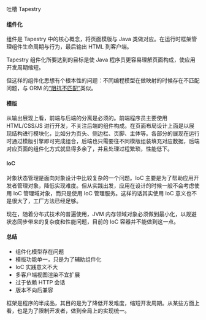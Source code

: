 吐槽 Tapestry

#### 组件化

组件是 Tapestry 中的核心概念，将页面模版与 Java 类做对应。在运行时框架管理组件生命周期与行为，最后输出 HTML 到客户端。

Tapestry 组件化所要达到的目标是使 Java 程序员更容易理解页面构成，使应用开发周期缩短。

但这样的组件化思想有个根本性的问题：不同编程模型在做映射的时候存在不匹配问题，与 ORM 的[“阻抗不匹配”](http://www.hudong.com/wiki/%E9%98%BB%E6%8A%97%E4%B8%8D%E5%8C%B9%E9%85%8D)类似。

#### 模版

从输出展现上看，前端与后端的分离是必须的。前端程序员主要使用 HTML/CSS/JS 进行开发，不关注后端的组件构成。在页面布局设计上面是以展现结构进行模块化，比如分为页头、侧边栏、页脚、主体等。各部分的展现在运行时通过模版引擎即可完成组合，后端也只需要往不同模版组装填充对应数据，后端对应页面的组件化方式就显得多余了，并且处理过程繁琐，性能低下。

#### IoC

对象状态管理是面向对象设计中比较复杂的一个问题。IoC 主要是为了帮助应用开发者管理对象，降低实现难度。但从实践出发，应用在设计的时候一般不会考虑使用 IoC 管理域对象，而只是使用 IoC 管理服务。这样的话其实使用 IoC 意义也不是很大了，工厂方法已经足够。

现在，随着分布式技术的普遍使用，JVM 内存领域对象必须做到最小化，以规避状态同步带来的复杂度和性能问题，目前的 IoC 容器并不能做到这一点。

#### 总结

* 组件化模型存在问题
* 模版功能单一，只是为了辅助组件化
* IoC 实践意义不大
* 多客户端视图渲染不宜扩展
* 过于依赖 HTTP 会话
* 版本不向后兼容

框架是程序的半成品，其目的是为了降低开发难度，缩短开发周期。从某些方面上看，也是为了限制开发者，做到全局上的实现统一。

